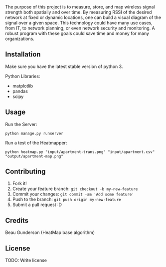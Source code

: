 <snippet>
  <content><![CDATA[
# ${1:sWiFixer: A WiFi Heatmapper using Python}

The purpose of this project is to measure, store, and map wireless signal strength both spatially and over time. By measuring RSSI of the desired network at fixed or dynamic locations, one can build a visual diagram of the signal over a given space. This technology could have many use cases, from IT, to network planning, or even network security and monitoring. A robust program with these goals could save time and money for many organizations.

## Installation

Make sure you have the latest stable version of python 3.

Python Libraries:
 - matplotlib
 - pandas
 - scipy

## Usage

Run the Server:
```
python manage.py runserver
```
Run a test of the Heatmapper:
```
python heatmap.py "input/apartment-trans.png" "input/apartment.csv" "output/apartment-map.png"
```
## Contributing

1. Fork it!
2. Create your feature branch: `git checkout -b my-new-feature`
3. Commit your changes: `git commit -am 'Add some feature'`
4. Push to the branch: `git push origin my-new-feature`
5. Submit a pull request :D

## Credits

Beau Gunderson (HeatMap base algorithm)

## License

TODO: Write license
